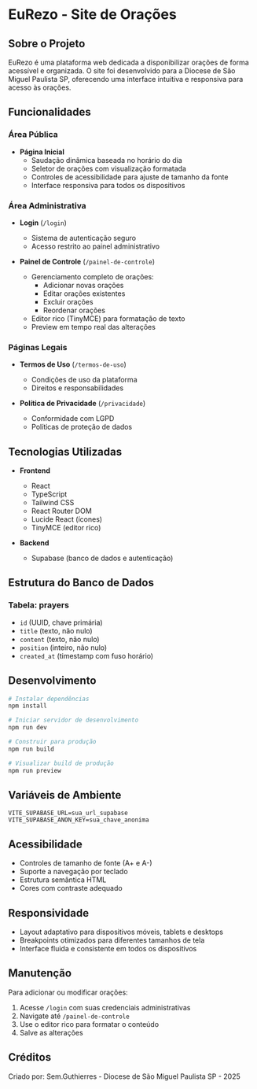 # EuRezo - Site de Orações

## Sobre o Projeto

EuRezo é uma plataforma web dedicada a disponibilizar orações de forma acessível e organizada. O site foi desenvolvido para a Diocese de São Miguel Paulista SP, oferecendo uma interface intuitiva e responsiva para acesso às orações.

## Funcionalidades

### Área Pública
- **Página Inicial**
  - Saudação dinâmica baseada no horário do dia
  - Seletor de orações com visualização formatada
  - Controles de acessibilidade para ajuste de tamanho da fonte
  - Interface responsiva para todos os dispositivos

### Área Administrativa
- **Login** (`/login`)
  - Sistema de autenticação seguro
  - Acesso restrito ao painel administrativo

- **Painel de Controle** (`/painel-de-controle`)
  - Gerenciamento completo de orações:
    - Adicionar novas orações
    - Editar orações existentes
    - Excluir orações
    - Reordenar orações
  - Editor rico (TinyMCE) para formatação de texto
  - Preview em tempo real das alterações

### Páginas Legais
- **Termos de Uso** (`/termos-de-uso`)
  - Condições de uso da plataforma
  - Direitos e responsabilidades

- **Política de Privacidade** (`/privacidade`)
  - Conformidade com LGPD
  - Políticas de proteção de dados

## Tecnologias Utilizadas

- **Frontend**
  - React
  - TypeScript
  - Tailwind CSS
  - React Router DOM
  - Lucide React (ícones)
  - TinyMCE (editor rico)

- **Backend**
  - Supabase (banco de dados e autenticação)

## Estrutura do Banco de Dados

### Tabela: prayers
- `id` (UUID, chave primária)
- `title` (texto, não nulo)
- `content` (texto, não nulo)
- `position` (inteiro, não nulo)
- `created_at` (timestamp com fuso horário)

## Desenvolvimento

```bash
# Instalar dependências
npm install

# Iniciar servidor de desenvolvimento
npm run dev

# Construir para produção
npm run build

# Visualizar build de produção
npm run preview
```

## Variáveis de Ambiente

```env
VITE_SUPABASE_URL=sua_url_supabase
VITE_SUPABASE_ANON_KEY=sua_chave_anonima
```

## Acessibilidade

- Controles de tamanho de fonte (A+ e A-)
- Suporte a navegação por teclado
- Estrutura semântica HTML
- Cores com contraste adequado

## Responsividade

- Layout adaptativo para dispositivos móveis, tablets e desktops
- Breakpoints otimizados para diferentes tamanhos de tela
- Interface fluida e consistente em todos os dispositivos

## Manutenção

Para adicionar ou modificar orações:
1. Acesse `/login` com suas credenciais administrativas
2. Navigate até `/painel-de-controle`
3. Use o editor rico para formatar o conteúdo
4. Salve as alterações

## Créditos

Criado por: Sem.Guthierres - Diocese de São Miguel Paulista SP - 2025